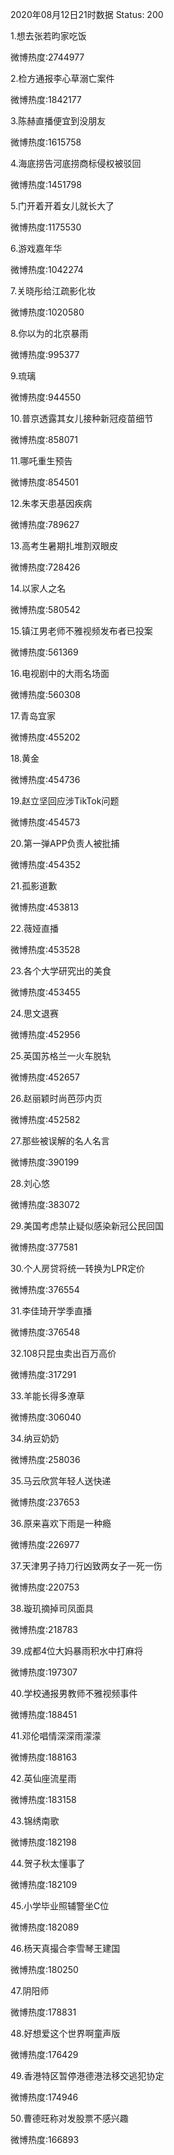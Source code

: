 2020年08月12日21时数据
Status: 200

1.想去张若昀家吃饭

微博热度:2744977

2.检方通报李心草溺亡案件

微博热度:1842177

3.陈赫直播便宜到没朋友

微博热度:1615758

4.海底捞告河底捞商标侵权被驳回

微博热度:1451798

5.门开着开着女儿就长大了

微博热度:1175530

6.游戏嘉年华

微博热度:1042274

7.关晓彤给江疏影化妆

微博热度:1020580

8.你以为的北京暴雨

微博热度:995377

9.琉璃

微博热度:944550

10.普京透露其女儿接种新冠疫苗细节

微博热度:858071

11.哪吒重生预告

微博热度:854501

12.朱孝天患基因疾病

微博热度:789627

13.高考生暑期扎堆割双眼皮

微博热度:728426

14.以家人之名

微博热度:580542

15.镇江男老师不雅视频发布者已投案

微博热度:561369

16.电视剧中的大雨名场面

微博热度:560308

17.青岛宜家

微博热度:455202

18.黄金

微博热度:454736

19.赵立坚回应涉TikTok问题

微博热度:454573

20.第一弹APP负责人被批捕

微博热度:454352

21.孤影道歉

微博热度:453813

22.薇娅直播

微博热度:453528

23.各个大学研究出的美食

微博热度:453455

24.思文退赛

微博热度:452956

25.英国苏格兰一火车脱轨

微博热度:452657

26.赵丽颖时尚芭莎内页

微博热度:452582

27.那些被误解的名人名言

微博热度:390199

28.刘心悠

微博热度:383072

29.美国考虑禁止疑似感染新冠公民回国

微博热度:377581

30.个人房贷将统一转换为LPR定价

微博热度:376554

31.李佳琦开学季直播

微博热度:376548

32.108只昆虫卖出百万高价

微博热度:317291

33.羊能长得多潦草

微博热度:306040

34.纳豆奶奶

微博热度:258036

35.马云欣赏年轻人送快递

微博热度:237653

36.原来喜欢下雨是一种瘾

微博热度:226977

37.天津男子持刀行凶致两女子一死一伤

微博热度:220753

38.璇玑摘掉司凤面具

微博热度:218783

39.成都4位大妈暴雨积水中打麻将

微博热度:197307

40.学校通报男教师不雅视频事件

微博热度:188451

41.邓伦唱情深深雨濛濛

微博热度:188163

42.英仙座流星雨

微博热度:183158

43.锦绣南歌

微博热度:182198

44.贺子秋太懂事了

微博热度:182109

45.小学毕业照辅警坐C位

微博热度:182089

46.杨天真撮合李雪琴王建国

微博热度:180250

47.阴阳师

微博热度:178831

48.好想爱这个世界啊童声版

微博热度:176429

49.香港特区暂停港德港法移交逃犯协定

微博热度:174946

50.曹德旺称对发股票不感兴趣

微博热度:166893

